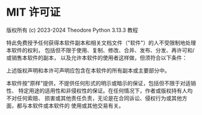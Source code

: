 # MIT 许可证

版权所有 (c) 2023-2024 Theodore Python 3.13.3 教程

特此免费授予任何获得本软件副本和相关文档文件（"软件"）的人不受限制地处理本软件的权利，
包括但不限于使用、复制、修改、合并、发布、分发、再许可和/或销售本软件的副本，
以及允许本软件的使用者这样做，但须符合以下条件：

上述版权声明和本许可声明应包含在本软件的所有副本或主要部分中。

本软件按"原样"提供，不提供任何形式的明示或暗示的保证，包括但不限于对适销性、
特定用途的适用性和非侵权性的保证。在任何情况下，作者或版权持有人均不对任何索赔、
损害或其他责任负责，无论是在合同诉讼、侵权行为或其他方面，都与本软件或本软件的
使用或其他交易有关。 